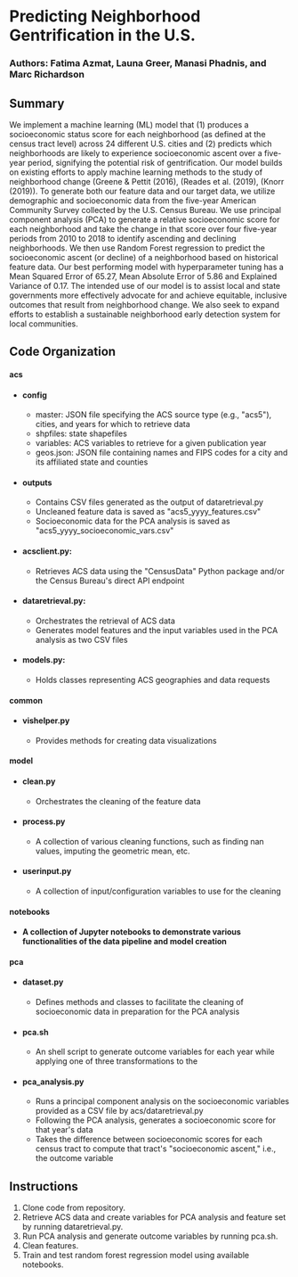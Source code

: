 # Predicting Neighborhood Gentrification in the U.S.
### Authors: Fatima Azmat, Launa Greer, Manasi Phadnis, and Marc Richardson

## Summary
We implement a machine learning (ML) model that (1) produces a socioeconomic status score for each neighborhood (as defined at the census tract level) across 24 different U.S. cities and (2) predicts which neighborhoods are likely to experience socioeconomic ascent over a five-year period, signifying the potential risk of gentrification. Our model builds on existing efforts to apply machine learning methods to the study of neighborhood change (Greene & Pettit (2016), (Reades et al. (2019), (Knorr (2019)). To generate both our feature data and our target data, we utilize demographic and socioeconomic data from the five-year American Community Survey collected by the U.S. Census Bureau. We use principal component analysis (PCA) to generate a relative socioeconomic score for each neighborhood and take the change in that score over four five-year periods from 2010 to 2018 to identify ascending and declining neighborhoods. We then use Random Forest regression to predict the socioeconomic ascent (or decline) of a neighborhood based on historical feature data. Our best performing model with hyperparameter tuning has a Mean Squared Error of 65.27, Mean Absolute Error of 5.86 and Explained Variance of 0.17. The intended use of our model is to assist local and state governments more effectively advocate for and achieve equitable, inclusive outcomes that result from neighborhood change. We also seek to expand efforts to establish a sustainable neighborhood early detection system for local communities.

## Code Organization
#### acs
* #### config
    - master: JSON file specifying the ACS source type (e.g., "acs5"), cities, and years for which to retrieve data
    - shpfiles: state shapefiles
    - variables: ACS variables to retrieve for a given publication year
    - geos.json: JSON file containing names and FIPS codes for a city and its affiliated state and counties

* #### outputs
    - Contains CSV files generated as the output of dataretrieval.py
    - Uncleaned feature data is saved as "acs5_yyyy_features.csv"
    - Socioeconomic data for the PCA analysis is saved as "acs5_yyyy_socioeconomic_vars.csv"

* #### acsclient.py:
    - Retrieves ACS data using the "CensusData" Python package and/or the Census Bureau's direct API endpoint

* #### dataretrieval.py:
    - Orchestrates the retrieval of ACS data
    - Generates model features and the input variables used in the PCA analysis as two CSV files

* #### models.py:
    - Holds classes representing ACS geographies and data requests

#### common
* #### vishelper.py
    - Provides methods for creating data visualizations

#### model
* #### clean.py
    - Orchestrates the cleaning of the feature data
* #### process.py
    - A collection of various cleaning functions, such as finding nan values, imputing the geometric mean, etc.
* #### userinput.py
    - A collection of input/configuration variables to use for the cleaning

#### notebooks
* #### A collection of Jupyter notebooks to demonstrate various functionalities of the data pipeline and model creation

#### pca
* #### dataset.py
    - Defines methods and classes to facilitate the cleaning of socioeconomic data in preparation for the PCA analysis
* ####  pca.sh
    - An shell script to generate outcome variables for each year while applying one of three transformations to the 
* ####  pca_analysis.py
    - Runs a principal component analysis on the socioeconomic variables provided as a CSV file by acs/dataretrieval.py
    - Following the PCA analysis, generates a socioeconomic score for that year's data
    - Takes the difference between socioeconomic scores for each census tract to compute that tract's "socioeconomic ascent," i.e., the outcome variable

## Instructions
1. Clone code from repository.
2. Retrieve ACS data and create variables for PCA analysis and feature set by running dataretrieval.py.
3. Run PCA analysis and generate outcome variables by running pca.sh.
4. Clean features.
5. Train and test random forest regression model using available notebooks.
